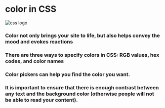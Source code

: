 # color in CSS 


![css logo](https://www.tutorialrepublic.com/lib/images/css-illustration.png)

### Color not only brings your site to life, but also helps convey the mood and evokes reactions

### There are three ways to specify colors in CSS: RGB values, hex codes, and color names

### Color pickers can help you find the color you want.

### It is important to ensure that there is enough contrast between any text and the background color (otherwise people will not be able to read your content).